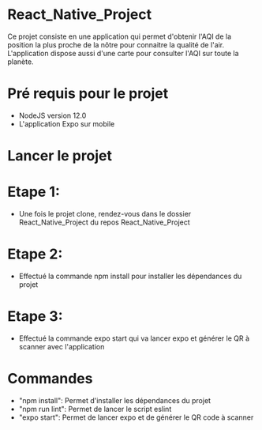 # React_Native_Project
Ce projet consiste en une application qui permet d'obtenir l'AQI de la position la plus proche de la nôtre pour connaitre la qualité de l'air. L'application dispose aussi d'une carte pour consulter l'AQI sur toute la planète.

# Pré requis pour le projet

- NodeJS version 12.0
- L'application Expo sur mobile

# Lancer le projet

# Etape 1:
- Une fois le projet clone, rendez-vous dans le dossier React_Native_Project du repos React_Native_Project
# Etape 2:
- Effectué la commande npm install pour installer les dépendances du projet
# Etape 3:
- Effectué la commande expo start qui va lancer expo et générer le QR à scanner avec l'application


# Commandes

- "npm install": Permet d'installer les dépendances du projet
- "npm run lint": Permet de lancer le script eslint
- "expo start": Permet de lancer expo et de générer le QR code à scanner

